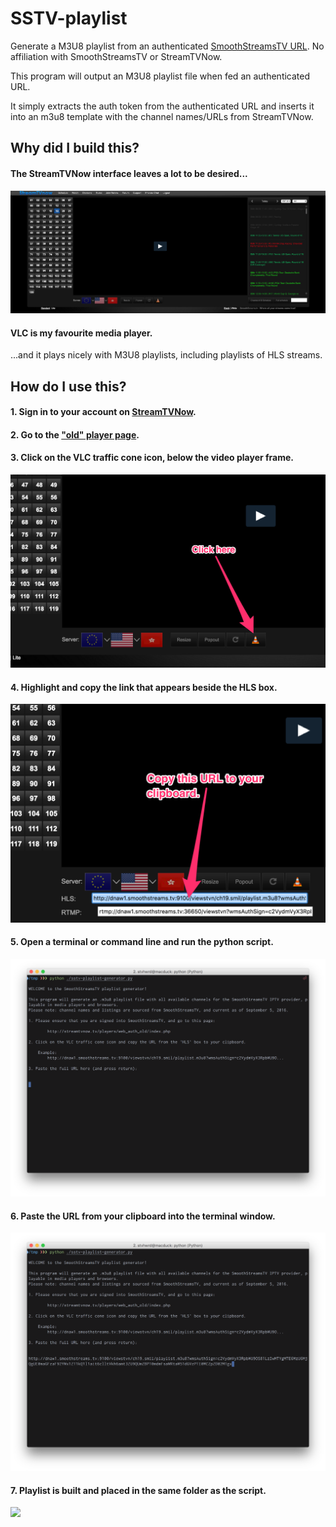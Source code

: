 # SSTV-playlist
Generate a M3U8 playlist from an authenticated [SmoothStreamsTV URL](http://streamtvnow.tv/players/web_auth_old/index.php).  No affiliation with SmoothStreamsTV or StreamTVNow.

This program will output an M3U8 playlist file when fed an authenticated URL.  

It simply extracts the auth token from the authenticated URL and inserts it into an m3u8 template with the channel names/URLs from StreamTVNow.

## Why did I build this?

#### The StreamTVNow interface leaves a lot to be desired...

![This is lame](old-interface.png)

#### VLC is my favourite media player.
...and it plays nicely with M3U8 playlists, including playlists of HLS streams.

## How do I use this?

#### 1. Sign in to your account on [StreamTVNow](http://streamtvnow.tv).

#### 2. Go to the ["old" player page](http://streamtvnow.tv/players/web_auth_old/index.php).

#### 3. Click on the VLC traffic cone icon, below the video player frame.

![VLC cone icon](click-on-vlc.png)

#### 4. Highlight and copy the link that appears beside the **HLS** box.

![Copy URL](copy-URL.png)

#### 5. Open a terminal or command line and run the python script.

![Run the script](run-script.png)

#### 6. Paste the URL from your clipboard into the terminal window.

![Paste the URL](paste-URL.png)

#### 7. Playlist is built and placed in the same folder as the script.

![](succes.png)
